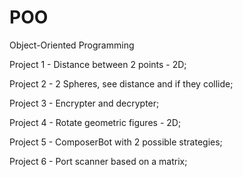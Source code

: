 # POO
Object-Oriented Programming

Project 1 - Distance between 2 points - 2D;

Project 2 - 2 Spheres, see distance and if they collide;

Project 3 - Encrypter and decrypter;

Project 4 - Rotate geometric  figures - 2D;

Project 5 - ComposerBot with 2 possible strategies;

Project 6 - Port scanner based on a matrix;
